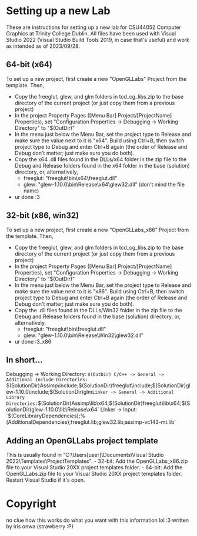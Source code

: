 # Setting up a new Lab
These are instructions for setting up a new lab for CSU44052 Computer Graphics at Trinity College Dublin. All files have been used with Visual Studio 2022 (Visual Studio Build Tools 2019, in case that's useful) and work as intended as of 2023/09/28.

## 64-bit (x64)
To set up a new project, first create a new "OpenGLLabs" Project from the template. Then, 
- Copy the freeglut, glew, and glm folders in tcd_cg_libs.zip to the base directory of the current project (or just copy them from a previous project)
- In the project Property Pages ([Menu Bar] Project/[ProjectName] Properties), set "Configuration Properties -> Debugging -> Working Directory" to "$(OutDir)"
- In the menu just below the Menu Bar, set the project type to Release and make sure the value next to it is "x64". Build using Ctrl+B, then switch project type to Debug and enter Ctrl+B again (the order of Release and Debug don't matter; just make sure you do both).
- Copy the x64 .dll files found in the DLLs/x64 folder in the zip file to the Debug and Release folders found in the x64 folder in the base (solution) directory, or, alternatively, 
	- freeglut: "freeglut\bin\x64\freeglut.dll"
	- glew: "glew-1.10.0\bin\Release\x64\glew32.dll" (don't mind the file name)
- ur done :3

## 32-bit (x86, win32)
To set up a new project, first create a new "OpenGLLabs_x86" Project from the template. Then, 
- Copy the freeglut, glew, and glm folders in tcd_cg_libs.zip to the base directory of the current project (or just copy them from a previous project)
- In the project Property Pages ([Menu Bar] Project/[ProjectName] Properties), set "Configuration Properties -> Debugging -> Working Directory" to "$(OutDir)"
- In the menu just below the Menu Bar, set the project type to Release and make sure the value next to it is "x86". Build using Ctrl+B, then switch project type to Debug and enter Ctrl+B again (the order of Release and Debug don't matter; just make sure you do both).
- Copy the .dll files found in the DLLs/Win32 folder in the zip file to the Debug and Release folders found in the base (solution) directory, or, alternatively, 
	- freeglut: "freeglut\bin\freeglut.dll"
	- glew: "glew-1.10.0\bin\Release\Win32\glew32.dll"
- ur done :3_x86

## In short...
Debugging -> Working Directory: `$(OutDir)
C/C++ -> General -> Additional Include Directories: `$(SolutionDir)Assimp\include;$(SolutionDir)freeglut\include;$(SolutionDir)glew-1.10.0\include;$(SolutionDir)glm`
Linker -> General -> Additional Library Directories: `$(SolutionDir)Assimp\lib\x64;$(SolutionDir)freeglut\lib\x64;$(SolutionDir)glew-1.10.0\lib\Release\x64`
LInker -> Input: `$(CoreLibraryDependencies);%(AdditionalDependencies);freeglut.lib;glew32.lib;assimp-vc143-mt.lib`


## Adding an OpenGLLabs project template
This is usually found in "C:\Users\[user]\Documents\Visual Studio 2022\Templates\ProjectTemplates". 
	- 32-bit: Add the OpenGLLabs_x86.zip file to your Visual Studio 20XX project templates folder. 
	- 64-bit: Add the OpenGLLabs.zip file to your Visual Studio 20XX project templates folder. 
Restart Visual Studio if it's open.

# Copyright
no clue how this works do what you want with this information lol :3
written by iris onwa (strawberry :P)